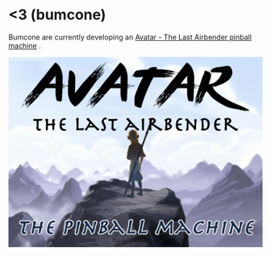 # <3 (bumcone)

Bumcone are currently developing an [Avatar - The Last Airbender pinball machine](https://github.com/bumcone/avatar-pinball) .

![banner](https://raw.githubusercontent.com/bumcone/avatar-pinball/main/banner.png "Avatar - The Last Airbender (pinball)")

